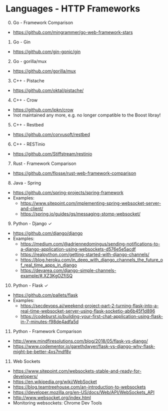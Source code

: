 Languages - HTTP Frameworks
===========================

0. Go - Framework Comparison
* https://github.com/mingrammer/go-web-framework-stars

1. Go - Gin
* https://github.com/gin-gonic/gin

2. Go - gorilla/mux
* https://github.com/gorilla/mux

3. C++ - Pistache
* https://github.com/oktal/pistache/

4. C++ - Crow
* https://github.com/ipkn/crow
* !not maintained any more, e.g. no longer compatible to the Boost libray!


5. C++ - Restbed 
* https://github.com/corvusoft/restbed

6. C++ - RESTinio
* https://github.com/Stiffstream/restinio

7. Rust - Framework Comparison
* https://github.com/flosse/rust-web-framework-comparison

8. Java - Spring
* https://github.com/spring-projects/spring-framework
* Examples: 
	* https://www.sitepoint.com/implementing-spring-websocket-server-and-client/
	* https://spring.io/guides/gs/messaging-stomp-websocket/

9. Python - Django ✓
* https://github.com/django/django
* Examples: 
	* https://medium.com/@adriennedomingus/sending-notifications-to-a-django-application-using-websockets-d576e5e5acdf
	* https://realpython.com/getting-started-with-django-channels/
	* https://blog.heroku.com/in_deep_with_django_channels_the_future_of_real_time_apps_in_django
	* https://devarea.com/django-simple-channels-example/#.XZ3KgOZfiSQ 

10. Python - Flask ✓
* https://github.com/pallets/flask
* Examples: 
	* https://secdevops.ai/weekend-project-part-2-turning-flask-into-a-real-time-websocket-server-using-flask-socketio-ab6b45f1d896
	* https://codeburst.io/building-your-first-chat-application-using-flask-in-7-minutes-f98de4adfa5d

11. Python - Framework Comparison
* http://www.mindfiresolutions.com/blog/2018/05/flask-vs-django/
* https://www.codementor.io/garethdwyer/flask-vs-django-why-flask-might-be-better-4xs7mdf8v

11. Web Sockets 
* https://www.sitepoint.com/websockets-stable-and-ready-for-developers/
* https://en.wikipedia.org/wiki/WebSocket
* https://blog.teamtreehouse.com/an-introduction-to-websockets
* https://developer.mozilla.org/en-US/docs/Web/API/WebSockets_API
* http://www.websocket.org/index.html
* Monitoring websockets: Chrome Dev Tools
